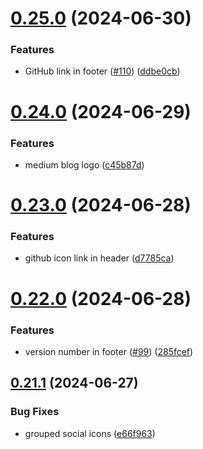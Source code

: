 # [0.25.0](https://github.com/EddieHubCommunity/CreatorsRegistry/compare/v0.24.0...v0.25.0) (2024-06-30)


### Features

* GitHub link in footer ([#110](https://github.com/EddieHubCommunity/CreatorsRegistry/issues/110)) ([ddbe0cb](https://github.com/EddieHubCommunity/CreatorsRegistry/commit/ddbe0cbd0982e815be857728de4771083afc9b57))



# [0.24.0](https://github.com/EddieHubCommunity/CreatorsRegistry/compare/v0.23.0...v0.24.0) (2024-06-29)


### Features

* medium blog logo ([c45b87d](https://github.com/EddieHubCommunity/CreatorsRegistry/commit/c45b87d098473d621f5b44b0beea6c7e2d1522d0))



# [0.23.0](https://github.com/EddieHubCommunity/CreatorsRegistry/compare/v0.22.0...v0.23.0) (2024-06-28)


### Features

* github icon link in header ([d7785ca](https://github.com/EddieHubCommunity/CreatorsRegistry/commit/d7785caab800b70e536c7e242b38aa581c60ecc4))



# [0.22.0](https://github.com/EddieHubCommunity/CreatorsRegistry/compare/v0.21.1...v0.22.0) (2024-06-28)


### Features

* version number in footer ([#99](https://github.com/EddieHubCommunity/CreatorsRegistry/issues/99)) ([285fcef](https://github.com/EddieHubCommunity/CreatorsRegistry/commit/285fcef5c6e31f65092f897153b00404153b6545))



## [0.21.1](https://github.com/EddieHubCommunity/CreatorsRegistry/compare/v0.21.0...v0.21.1) (2024-06-27)


### Bug Fixes

* grouped social icons ([e66f963](https://github.com/EddieHubCommunity/CreatorsRegistry/commit/e66f963fe8f645eb7b89b4e962124690b2903752))



